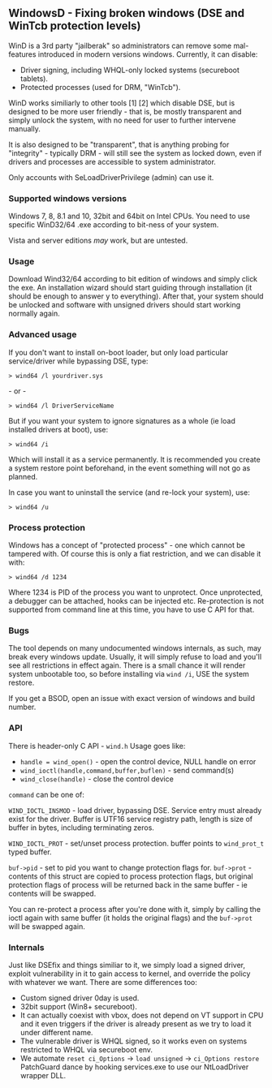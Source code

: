 ## WindowsD - Fixing broken windows (DSE and WinTcb protection levels)

WinD is a 3rd party "jailberak" so administrators can remove some
mal-features introduced in modern versions windows. Currently, it can disable:

* Driver signing, including WHQL-only locked systems (secureboot tablets).
* Protected processes (used for DRM, "WinTcb").

WinD works similiarly to other tools [1] [2] which disable DSE, but is
designed to be more user friendly - that is, be mostly transparent and
simply unlock the system, with no need for user to further intervene manually.

It is also designed to be "transparent", that is anything probing for
"integrity" - typically DRM - will still see the system as locked down,
even if drivers and processes are accessible to system administrator.

Only accounts with SeLoadDriverPrivilege (admin) can use it.

### Supported windows versions

Windows 7, 8, 8.1 and 10, 32bit and 64bit on Intel CPUs.
You need to use specific WinD32/64 .exe according to bit-ness of your system.

Vista and server editions *may* work, but are untested.

### Usage

Download Wind32/64 according to bit edition of windows and simply click the
exe. An installation wizard should start guiding through installation (it
should be enough to answer y to everything). After that, your system should
be unlocked and software with unsigned drivers should start working
normally again.

### Advanced usage

If you don't want to install on-boot loader, but only load particular
service/driver while bypassing DSE, type:

```
> wind64 /l yourdriver.sys
```
\- or -
```
> wind64 /l DriverServiceName
```

But if you want your system to ignore signatures as a whole (ie load installed
drivers at boot), use:

```
> wind64 /i
```

Which will install it as a service permanently. It is recommended you create
a system restore point beforehand, in the event something will not go as planned.

In case you want to uninstall the service (and re-lock your system), use:

```
> wind64 /u
```

### Process protection

Windows has a concept of "protected process" - one which cannot be tampered
with. Of course this is only a fiat restriction, and we can disable it with:

```
> wind64 /d 1234
```

Where 1234 is PID of the process you want to unprotect. Once unprotected,
a debugger can be attached, hooks can be injected etc. Re-protection is not
supported from command line at this time, you have to use C API for that.

### Bugs

The tool depends on many undocumented windows internals, as such, may break
every windows update. Usually, it will simply refuse to load and you'll see
all restrictions in effect again. There is a small chance it will render system
unbootable too, so before installing via `wind /i`, USE the system restore.

If you get a BSOD, open an issue with exact version of windows and build number.

### API

There is header-only C API - `wind.h` Usage goes like:

* `handle = wind_open()` - open the control device, NULL handle on error
* `wind_ioctl(handle,command,buffer,buflen)` - send command(s)
* `wind_close(handle)` - close the control device

`command` can be one of:

`WIND_IOCTL_INSMOD` - load driver, bypassing DSE. Service entry must already
exist for the driver. Buffer is UTF16 service registry path, length is size of
buffer in bytes, including terminating zeros.

`WIND_IOCTL_PROT` - set/unset process protection. buffer points to `wind_prot_t`
typed buffer.

`buf->pid` - set to pid you want to change protection flags for.
`buf->prot` - contents of this struct are copied to process protection flags,
but original protection flags of process will be returned back in the same
buffer - ie contents will be swapped.

You can re-protect a process after you're done with it, simply by calling the
ioctl again with same buffer (it holds the original flags) and the `buf->prot`
will be swapped again.

### Internals

Just like DSEfix and things similiar to it, we simply load a signed driver,
exploit vulnerability in it to gain access to kernel, and override the
policy with whatever we want. There are some differences too:

* Custom signed driver 0day is used.
* 32bit support (Win8+ secureboot).
* It can actually coexist with vbox, does not depend on VT support in CPU
  and it even triggers if the driver is already present as we try to load it
  under different name.
* The vulnerable driver is WHQL signed, so it works even on systems restricted
  to WHQL via secureboot env.
* We automate `reset ci_Options` -> `load unsigned` -> `ci_Options restore`
  PatchGuard dance by hooking services.exe to use our NtLoadDriver wrapper DLL.

